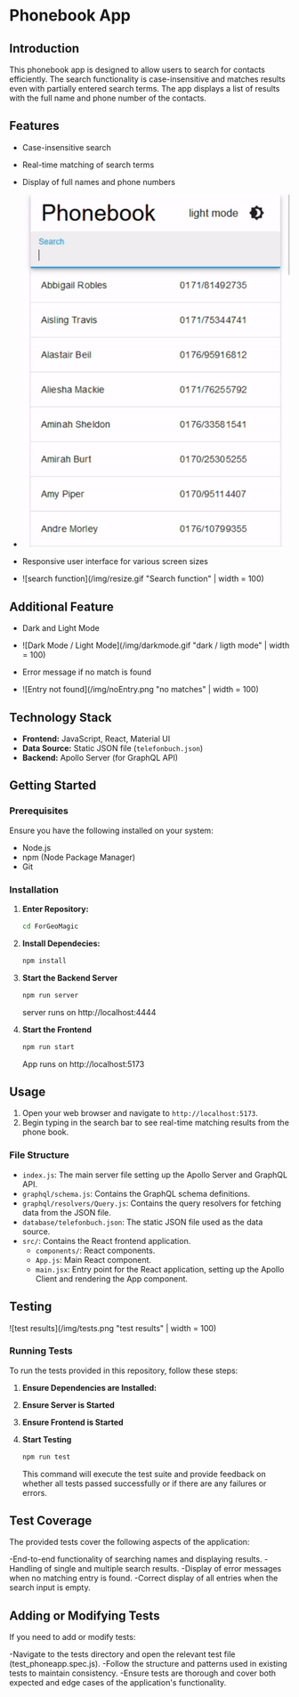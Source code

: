 # Phonebook App

## Introduction

This phonebook app is designed to allow users to search for contacts efficiently.
The search functionality is case-insensitive and matches results even with partially entered search terms.
The app displays a list of results with the full name and phone number of the contacts.

## Features

- Case-insensitive search
- Real-time matching of search terms
- Display of full names and phone numbers
- ![search function | width = "100"](/img/searchFunction.gif "Search function")

- Responsive user interface for various screen sizes
- ![search function](/img/resize.gif "Search function" | width = 100)

## Additional Feature

- Dark and Light Mode
- ![Dark Mode / Light Mode](/img/darkmode.gif "dark / ligth mode" | width = 100)

- Error message if no match is found
- ![Entry not found](/img/noEntry.png "no matches" | width = 100)

## Technology Stack

- **Frontend:** JavaScript, React, Material UI
- **Data Source:** Static JSON file (`telefonbuch.json`)
- **Backend:** Apollo Server (for GraphQL API)

## Getting Started

### Prerequisites

Ensure you have the following installed on your system:

- Node.js
- npm (Node Package Manager)
- Git

### Installation

1. **Enter Repository:**

   ```bash
   cd ForGeoMagic
   ```

2. **Install Dependecies:**

   ```bash
   npm install
   ```

3. **Start the Backend Server**

   ```bash
   npm run server
   ```

   server runs on http://localhost:4444

4. **Start the Frontend**

   ```bash
   npm run start
   ```

   App runs on http://localhost:5173

## Usage

1. Open your web browser and navigate to `http://localhost:5173`.
2. Begin typing in the search bar to see real-time matching results from the phone book.

### File Structure

- `index.js`: The main server file setting up the Apollo Server and GraphQL API.
- `graphql/schema.js`: Contains the GraphQL schema definitions.
- `graphql/resolvers/Query.js`: Contains the query resolvers for fetching data from the JSON file.
- `database/telefonbuch.json`: The static JSON file used as the data source.
- `src/`: Contains the React frontend application.
  - `components/`: React components.
  - `App.js`: Main React component.
  - `main.jsx`: Entry point for the React application, setting up the Apollo Client and rendering the App component.

## Testing

![test results](/img/tests.png "test results" | width = 100)

### Running Tests

To run the tests provided in this repository, follow these steps:

1. **Ensure Dependencies are Installed:**
2. **Ensure Server is Started**
3. **Ensure Frontend is Started**

4. **Start Testing**

   ```bash
   npm run test
   ```

   This command will execute the test suite and provide feedback on whether all tests passed successfully or if there are any failures or errors.

## Test Coverage

The provided tests cover the following aspects of the application:

-End-to-end functionality of searching names and displaying results.
-Handling of single and multiple search results.
-Display of error messages when no matching entry is found.
-Correct display of all entries when the search input is empty.

## Adding or Modifying Tests

If you need to add or modify tests:

-Navigate to the tests directory and open the relevant test file (test_phoneapp.spec.js).
-Follow the structure and patterns used in existing tests to maintain consistency.
-Ensure tests are thorough and cover both expected and edge cases of the application's functionality.
